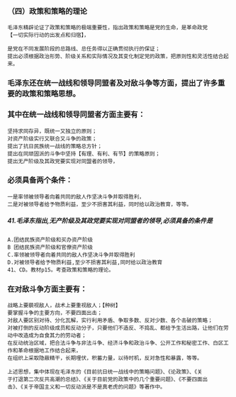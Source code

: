 ### （四）政策和策略的理论
    毛泽东精辟论证了政策和策略的极端重要性，指出政策和策略是党的生命，是革命政党
    【一切实际行动的出发点和归宿】，

    是党在不同发展阶段的总路线、总任务得以正确贯彻执行的保证；
    提出必须根据政治形势、阶级关系和实际情况及其变化制定党的政策，把原则性和灵活性结合起来。

### 毛泽东还在统一战线和领导同盟者及对敌斗争等方面，提出了许多重要的政策和策略思想。
### 其中在统一战线和领导同盟者方面主要有：
    坚持求同存异，既统一又独立的原则；
    对资产阶级实行又联合又斗争的政策；
    提出了抗日民族统一战线的策略总方针；
    提出在同顽固派的斗争中坚持【有理、有利、有节】的策略原则；
    提出无产阶级及其政党要实现对同盟者的领导，

### 必须具备两个条件：
    一是率领被领导者向着共同的敌人作坚决斗争并取得胜利，
    二是对被领导者给予物质利益，至少不损害其利益，同时给以政治教育，等等。

##### 41.毛泽东指出,无产阶级及其政党要实现对同盟者的领导,必须具备的条件是
    A.团结民族资产阶级和买办资产阶级
    B 团结民族资产阶级和官僚资产阶级
    C.率领被领导者向着共同的敌人作坚决斗争并取得胜利
    D.对被领导者给予物质利益,至少不损害其利益,同时给以政治教育
    41、CD。教材p15。考查政策和策略的理论。


    
    

### 在对敌斗争方面主要有：
    战略上要藐视敌人，战术上要重视敌人；【种树】
    要掌握斗争的主要方向，不要四面出击；
    对敌人要区别对待、分化瓦解，实行利用矛盾、争取多数、反对少数、各个击破的策略；
    对被打倒的反动阶级成员和反动分子，只要他们不造反、不捣乱、都给予生活出路，让他们在劳动中改造成为自食其力的劳动者；
    在反动统治区域，把合法斗争与非法斗争、经济斗争和政治斗争、公开工作和秘密工作、白区工作和革命根据地工作结合起来，
    在组织上采取隐蔽精干，长期埋伏，积蓄力量，以待时机，反对急性和暴露，等等。

    上述思想，集中体现在毛泽东的《目前抗日统一战线中的策略问题》、《论政策》、《关
    于打退第二次反共高潮的总结》、《关于目前党的政策中的几个重要问题》、《不要四面出
    击》、《关于帝国主义和一切反动派是不是真老虎的问题》等著作中。
